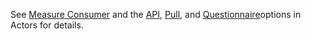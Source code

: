 See <a href='actors.html#measure-consumer'>Measure Consumer</a> and the <a href='actors.html#api-option'>API</a>, <a href='actors.html#pull-option'>Pull</a>, and  <a href='actors.html#questionnaire-option'>Questionnaire</a>options in Actors for details.